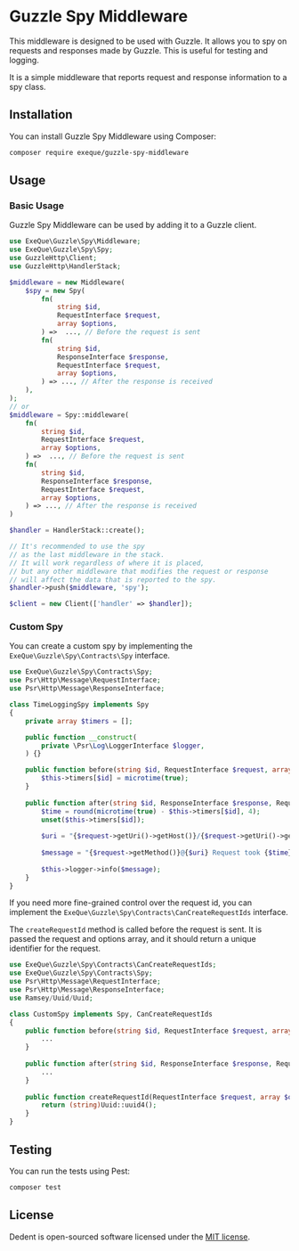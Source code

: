 # Guzzle Spy Middleware

This middleware is designed to be used with Guzzle. It allows you to spy on requests and responses made by Guzzle. This
is useful for testing and logging.

It is a simple middleware that reports request and response information to a spy class.

## Installation

You can install Guzzle Spy Middleware using Composer:

```bash
composer require exeque/guzzle-spy-middleware
```

## Usage

### Basic Usage

Guzzle Spy Middleware can be used by adding it to a Guzzle client.

```php
use ExeQue\Guzzle\Spy\Middleware;
use ExeQue\Guzzle\Spy\Spy;
use GuzzleHttp\Client;
use GuzzleHttp\HandlerStack;

$middleware = new Middleware(
    $spy = new Spy(
        fn(
            string $id, 
            RequestInterface $request, 
            array $options,
        ) =>  ..., // Before the request is sent
        fn(
            string $id, 
            ResponseInterface $response, 
            RequestInterface $request, 
            array $options,
        ) => ..., // After the response is received
    ),
);
// or
$middleware = Spy::middleware(
    fn(
        string $id, 
        RequestInterface $request, 
        array $options,
    ) =>  ..., // Before the request is sent
    fn(
        string $id, 
        ResponseInterface $response, 
        RequestInterface $request, 
        array $options,
    ) => ..., // After the response is received
)

$handler = HandlerStack::create();

// It's recommended to use the spy
// as the last middleware in the stack.
// It will work regardless of where it is placed, 
// but any other middleware that modifies the request or response
// will affect the data that is reported to the spy.
$handler->push($middleware, 'spy');

$client = new Client(['handler' => $handler]);

```

### Custom Spy

You can create a custom spy by implementing the `ExeQue\Guzzle\Spy\Contracts\Spy` interface.

```php
use ExeQue\Guzzle\Spy\Contracts\Spy;
use Psr\Http\Message\RequestInterface;
use Psr\Http\Message\ResponseInterface;

class TimeLoggingSpy implements Spy
{
    private array $timers = [];

    public function __construct(
        private \Psr\Log\LoggerInterface $logger,
    ) {}

    public function before(string $id, RequestInterface $request, array $options): void {
        $this->timers[$id] = microtime(true);
    }
    
    public function after(string $id, ResponseInterface $response, RequestInterface $request, array $options): void {
        $time = round(microtime(true) - $this->timers[$id], 4);
        unset($this->timers[$id]);
        
        $uri = "{$request->getUri()->getHost()}/{$request->getUri()->getPath()}";
        
        $message = "{$request->getMethod()}@{$uri} Request took {$time} seconds";
        
        $this->logger->info($message);
    }
}
```
If you need more fine-grained control over the request id, you can implement the `ExeQue\Guzzle\Spy\Contracts\CanCreateRequestIds` interface.

The `createRequestId` method is called before the request is sent. It is passed the request and options array, and it should return a unique identifier for the request.

```php
use ExeQue\Guzzle\Spy\Contracts\CanCreateRequestIds;
use ExeQue\Guzzle\Spy\Contracts\Spy;
use Psr\Http\Message\RequestInterface;
use Psr\Http\Message\ResponseInterface;
use Ramsey/Uuid/Uuid;

class CustomSpy implements Spy, CanCreateRequestIds
{
    public function before(string $id, RequestInterface $request, array $options): void {
        ...
    }
    
    public function after(string $id, ResponseInterface $response, RequestInterface $request, array $options): void {
        ...
    }
    
    public function createRequestId(RequestInterface $request, array $options): string {
        return (string)Uuid::uuid4();
    }
}
```

## Testing

You can run the tests using Pest:

```bash
composer test
```

## License

Dedent is open-sourced software licensed under the [MIT license](LICENSE.md).